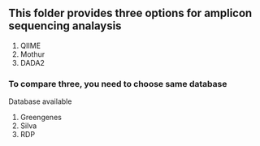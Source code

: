 ## This folder provides three options for amplicon sequencing analaysis
1. QIIME
2. Mothur
3. DADA2

### To compare three, you need to choose same database
Database available
1. Greengenes
2. Silva
3. RDP
